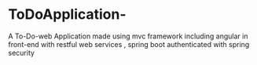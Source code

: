 # ToDoApplication-
A To-Do-web Application made using mvc framework including angular in front-end with restful web services , spring boot  authenticated with spring security 
